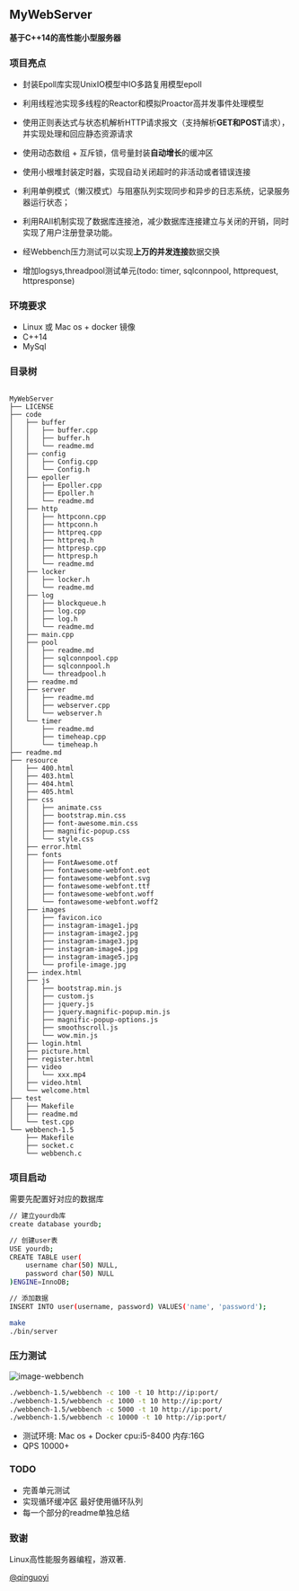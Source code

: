 ## MyWebServer
**基于C++14的高性能小型服务器**

### 项目亮点
* 封装Epoll库实现UnixIO模型中IO多路复用模型epoll
* 利用线程池实现多线程的Reactor和模拟Proactor高并发事件处理模型
* 使用正则表达式与状态机解析HTTP请求报文（支持解析**GET和POST**请求），并实现处理和回应静态资源请求
* 使用动态数组 + 互斥锁，信号量封装**自动增长**的缓冲区
* 使用小根堆封装定时器，实现自动关闭超时的非活动或者错误连接
* 利用单例模式（懒汉模式）与阻塞队列实现同步和异步的日志系统，记录服务器运行状态；
* 利用RAII机制实现了数据库连接池，减少数据库连接建立与关闭的开销，同时实现了用户注册登录功能。
* 经Webbench压力测试可以实现**上万的并发连接**数据交换


* 增加logsys,threadpool测试单元(todo: timer, sqlconnpool, httprequest, httpresponse) 

### 环境要求
* Linux 或 Mac os + docker 镜像
* C++14
* MySql

### 目录树
```

MyWebServer
├── LICENSE
├── code
│   ├── buffer
│   │   ├── buffer.cpp
│   │   ├── buffer.h
│   │   └── readme.md
│   ├── config
│   │   ├── Config.cpp
│   │   └── Config.h
│   ├── epoller
│   │   ├── Epoller.cpp
│   │   ├── Epoller.h
│   │   └── readme.md
│   ├── http
│   │   ├── httpconn.cpp
│   │   ├── httpconn.h
│   │   ├── httpreq.cpp
│   │   ├── httpreq.h
│   │   ├── httpresp.cpp
│   │   ├── httpresp.h
│   │   └── readme.md
│   ├── locker
│   │   ├── locker.h
│   │   └── readme.md
│   ├── log
│   │   ├── blockqueue.h
│   │   ├── log.cpp
│   │   ├── log.h
│   │   └── readme.md
│   ├── main.cpp
│   ├── pool
│   │   ├── readme.md
│   │   ├── sqlconnpool.cpp
│   │   ├── sqlconnpool.h
│   │   └── threadpool.h
│   ├── readme.md
│   ├── server
│   │   ├── readme.md
│   │   ├── webserver.cpp
│   │   └── webserver.h
│   └── timer
│       ├── readme.md
│       ├── timeheap.cpp
│       └── timeheap.h
├── readme.md
├── resource
│   ├── 400.html
│   ├── 403.html
│   ├── 404.html
│   ├── 405.html
│   ├── css
│   │   ├── animate.css
│   │   ├── bootstrap.min.css
│   │   ├── font-awesome.min.css
│   │   ├── magnific-popup.css
│   │   └── style.css
│   ├── error.html
│   ├── fonts
│   │   ├── FontAwesome.otf
│   │   ├── fontawesome-webfont.eot
│   │   ├── fontawesome-webfont.svg
│   │   ├── fontawesome-webfont.ttf
│   │   ├── fontawesome-webfont.woff
│   │   └── fontawesome-webfont.woff2
│   ├── images
│   │   ├── favicon.ico
│   │   ├── instagram-image1.jpg
│   │   ├── instagram-image2.jpg
│   │   ├── instagram-image3.jpg
│   │   ├── instagram-image4.jpg
│   │   ├── instagram-image5.jpg
│   │   └── profile-image.jpg
│   ├── index.html
│   ├── js
│   │   ├── bootstrap.min.js
│   │   ├── custom.js
│   │   ├── jquery.js
│   │   ├── jquery.magnific-popup.min.js
│   │   ├── magnific-popup-options.js
│   │   ├── smoothscroll.js
│   │   └── wow.min.js
│   ├── login.html
│   ├── picture.html
│   ├── register.html
│   ├── video
│   │   └── xxx.mp4
│   ├── video.html
│   └── welcome.html
├── test
│   ├── Makefile
│   ├── readme.md
│   └── test.cpp
└── webbench-1.5
    ├── Makefile
    ├── socket.c
    └── webbench.c
```


### 项目启动
需要先配置好对应的数据库
```bash
// 建立yourdb库
create database yourdb;

// 创建user表
USE yourdb;
CREATE TABLE user(
    username char(50) NULL,
    password char(50) NULL
)ENGINE=InnoDB;

// 添加数据
INSERT INTO user(username, password) VALUES('name', 'password');
```

```bash
make
./bin/server
```

### 压力测试
![image-webbench](https://github.com/markparticle/WebServer/blob/master/readme.assest/%E5%8E%8B%E5%8A%9B%E6%B5%8B%E8%AF%95.png)
```bash
./webbench-1.5/webbench -c 100 -t 10 http://ip:port/
./webbench-1.5/webbench -c 1000 -t 10 http://ip:port/
./webbench-1.5/webbench -c 5000 -t 10 http://ip:port/
./webbench-1.5/webbench -c 10000 -t 10 http://ip:port/
```
* 测试环境: Mac os + Docker cpu:i5-8400 内存:16G 
* QPS 10000+

### TODO
* 完善单元测试
* 实现循环缓冲区 最好使用循环队列
* 每一个部分的readme单独总结

### 致谢
Linux高性能服务器编程，游双著.

[@qinguoyi](https://github.com/qinguoyi/TinyWebServer)

